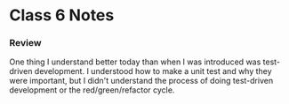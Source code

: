 # Class 6 Notes

### Review
One thing I understand better today than when I was introduced was test-driven development. I understood how to make a unit test and why they were important, but I didn't understand the process of doing test-driven development or the red/green/refactor cycle.

